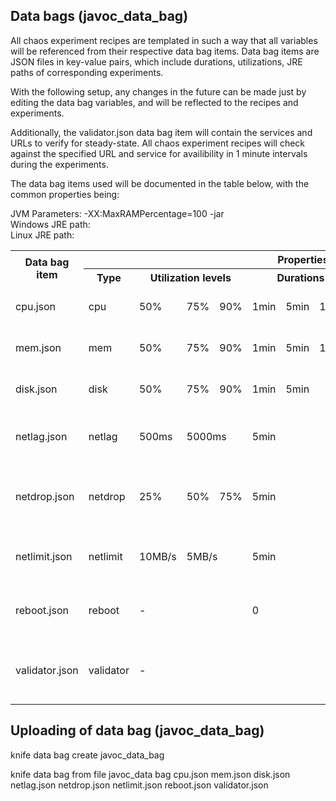 <h2>Data bags (javoc_data_bag)</h2>
<p>All chaos experiment recipes are templated in such a way that all variables will be referenced from their respective data bag items. Data bag items are JSON files in key-value pairs, which include durations, utilizations, JRE paths of corresponding experiments.</p>
<p>With the following setup, any changes in the future can be made just by editing the data bag variables, and will be reflected to the recipes and experiments.</p>
<p>Additionally, the validator.json data bag item will contain the services and URLs to verify for steady-state. All chaos experiment recipes will check against the specified URL and service for availibility in 1 minute intervals during the experiments.</p>
<p>The data bag items used will be documented in the table below, with the common properties being:</p>

<p>JVM Parameters: -XX:MaxRAMPercentage=100 -jar <br>
Windows JRE path: <redacted> <br>
Linux JRE path: <redacted></p>

<table>
    <tr><th rowspan="2">Data bag item<th><th colspan="9">Properties</th></tr>
    <tr><th>Type</th><th colspan="3">Utilization levels</th><th colspan="3">Durations</th><th>ID</th><th>Description</th></tr>
    <tr><td>cpu.json</td><td>cpu</td><td>50%</td><td>75%</td><td>90%</td><td>1min</td><td>5min</td><td>10min</td><td>cpu</td><td>Variables for loading CPU</td></tr>
    <tr><td>mem.json</td><td>mem</td><td>50%</td><td>75%</td><td>90%</td><td>1min</td><td>5min</td><td>10min</td><td>mem</td><td>Variables for loading Memory</td></tr>
    <tr><td>disk.json</td><td>disk</td><td>50%</td><td>75%</td><td>90%</td><td>1min</td><td colspan="2">5min</td><td>disk</td><td>Variables for loading Disk</td></tr>
    <tr><td>netlag.json</td><td>netlag</td><td>500ms</td><td colspan="2">5000ms</td><td colspan="3">5min</td><td>netlag</td><td>Variables for delaying network packets</td></tr>
    <tr><td>netdrop.json</td><td>netdrop</td><td>25%</td><td>50%</td><td>75%</td><td colspan="3">5min</td><td>netdrop</td><td>Variables for dropping network packets</td></tr>
    <tr><td>netlimit.json</td><td>netlimit</td><td>10MB/s</td><td colspan="2">5MB/s</td><td colspan="3">5min</td><td>netlimit</td><td>Variables for Bandwidth Throttling</td></tr>
    <tr><td>reboot.json</td><td>reboot</td><td colspan="3">-</td><td colspan="3">0</td><td>reboot</td><td>Variables for rebooting system</td></tr>
    <tr><td>validator.json</td><td>validator</td><td colspan="6">-</td><td>validator</td><td>Variables for verification of Steady State</td></tr>
</table>

<h2>Uploading of data bag (javoc_data_bag)</h2>
<p>knife data bag create javoc_data_bag<br>
<p>knife data bag from file javoc_data bag cpu.json mem.json disk.json netlag.json netdrop.json netlimit.json reboot.json validator.json</p>
